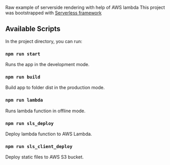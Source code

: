 Raw example of serverside rendering with help of AWS lambda
This project was bootstrapped with [Serverless framework](https://github.com/serverless)

## Available Scripts

In the project directory, you can run:

### `npm run start`
Runs the app in the development mode.

### `npm run build`
Build app to folder dist in the production mode.

### `npm run lambda`
Runs lambda function in offline mode.

### `npm run sls_deploy`
Deploy lambda function to AWS Lambda.

### `npm run sls_client_deploy`
Deploy static files to AWS S3 bucket.




